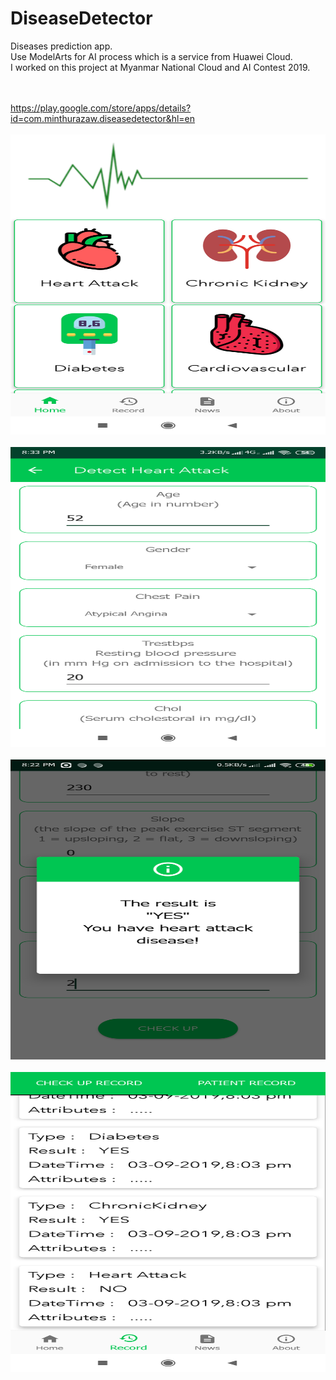 # DiseaseDetector
 Diseases prediction app.<br>
 Use ModelArts for AI process which is a service from Huawei Cloud. <br>
 I worked on this project at Myanmar National Cloud and AI Contest 2019.
 

 <br>
 <br>
 <a href="https://play.google.com/store/apps/details?id=com.minthurazaw.diseasedetector&hl=en">https://play.google.com/store/apps/details?id=com.minthurazaw.diseasedetector&hl=en</a>
 <br>
  <br>

 <img src="https://github.com/MinThuraZaw/DiseaseDetector/blob/master/Screenshot_2019-09-04-20-00-08-729_com.minthurazaw.diseasedetector.png"  width="320" height="480" style="width:100%">

  <br>
 <br>
 

 <img src="https://github.com/MinThuraZaw/DiseaseDetector/blob/master/Screenshot_2019-09-04-20-33-05-928_com.minthurazaw.diseasedetector.png"  width="320" height="480" style="width:100%"> 

  <br>
 <br>

  <img src="https://github.com/MinThuraZaw/DiseaseDetector/blob/master/Screenshot_2019-08-22-20-22-58-323_com.example.diseasedetector%5B1%5D.png"  width="320" height="480" style="width:100%"> 

  <br>
 <br>

   <img src="https://github.com/MinThuraZaw/DiseaseDetector/blob/master/Screenshot_2019-09-03-20-03-47-256_com.minthurazaw.diseasedetector.png"  width="320" height="480" style="width:100%"> 
 

